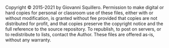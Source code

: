 Copyright © 2015-2021 by Giovanni Squillero. Permission to make digital
or hard copies for personal or classroom use of these files, either with
or without modification, is granted without fee provided that copies are
not distributed for profit, and that copies preserve the copyright notice
and the full reference to the source repository. To republish, to post
on servers, or to redistribute to lists, contact the Author. These files
are offered as-is, without any warranty.
